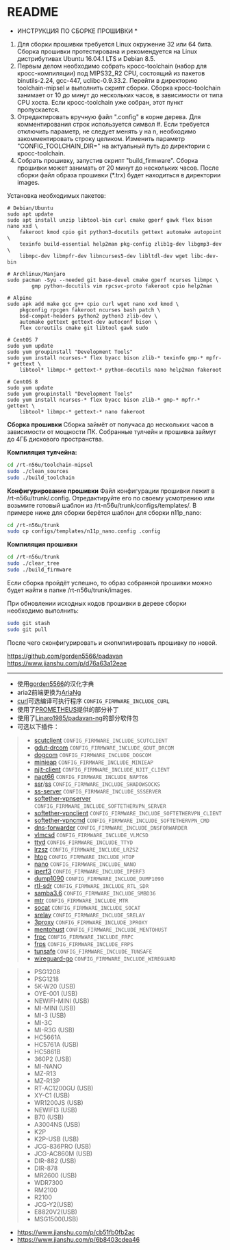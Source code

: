 
# README #
* ИНСТРУКЦИЯ ПО СБОРКЕ ПРОШИВКИ *

1) Для сборки прошивки требуется Linux окружение 32 или 64 бита. Сборка прошивки
   протестирована и рекомендуется на Linux дистрибутивах Ubuntu 16.04.1 LTS и
   Debian 8.5.
2) Первым делом необходимо собрать кросс-toolchain (набор для кросс-компиляции)
   под MIPS32_R2 CPU, состоящий из пакетов binutils-2.24, gcc-447, uclibc-0.9.33.2.
   Перейти в директорию toolchain-mipsel и выполнить скрипт сборки. Сборка
   кросс-toolchain занимает от 10 до минут до нескольких часов, в зависимости 
   от типа CPU хоста. Если кросс-toolchain уже собран, этот пункт пропускается.
3) Отредактировать вручную файл ".config" в корне дерева. Для комментирования 
   строк используется символ #. Если требуется отключить параметр, не следует 
   менять y на n, необходимо закомментировать строку целиком. Изменить параметр 
   "CONFIG_TOOLCHAIN_DIR=" на актуальный путь до директории с кросс-toolchain.
4) Собрать прошивку, запустив скрипт "build_firmware". Сборка прошивки может 
   занимать от 20 минут до нескольких часов. После сборки файл образа прошивки 
   (*.trx) будет находиться в директории images.

Установка необходимых пакетов:
```shell
# Debian/Ubuntu
sudo apt update
sudo apt install unzip libtool-bin curl cmake gperf gawk flex bison nano xxd \
	fakeroot kmod cpio git python3-docutils gettext automake autopoint \
	texinfo build-essential help2man pkg-config zlib1g-dev libgmp3-dev \
	libmpc-dev libmpfr-dev libncurses5-dev libltdl-dev wget libc-dev-bin

# Archlinux/Manjaro
sudo pacman -Syu --needed git base-devel cmake gperf ncurses libmpc \
        gmp python-docutils vim rpcsvc-proto fakeroot cpio help2man

# Alpine
sudo apk add make gcc g++ cpio curl wget nano xxd kmod \
	pkgconfig rpcgen fakeroot ncurses bash patch \
	bsd-compat-headers python2 python3 zlib-dev \
	automake gettext gettext-dev autoconf bison \
	flex coreutils cmake git libtool gawk sudo

# CentOS 7
sudo yum update
sudo yum groupinstall "Development Tools"
sudo yum install ncurses-* flex byacc bison zlib-* texinfo gmp-* mpfr-* gettext \
	libtool* libmpc-* gettext-* python-docutils nano help2man fakeroot

# CentOS 8
sudo yum update
sudo yum groupinstall "Development Tools"
sudo yum install ncurses-* flex byacc bison zlib-* gmp-* mpfr-* gettext \
	libtool* libmpc-* gettext-* nano fakeroot
```
**Сборка прошивки**
Сборка займёт от получаса до нескольких часов в зависимости от мощности ПК. Собранные тулчейн и прошивка займут до 4ГБ дискового пространства.

**Компиляция тулчейна:**
```bash
cd /rt-n56u/toolchain-mipsel
sudo ./clean_sources
sudo ./build_toolchain
```

**Конфигурирование прошивки**
Файл конфигурации прошивки лежит в /rt-n56u/trunk/.config. Отредактируйте его по своему усмотрению или возьмите готовый шаблон из /rt-n56u/trunk/configs/templates/. В примере ниже для сборки берётся шаблон для сборки n11p_nano:

```bash
cd /rt-n56u/trunk
sudo cp configs/templates/n11p_nano.config .config
```

**Компиляция прошивки**
```bash
cd /rt-n56u/trunk
sudo ./clear_tree
sudo ./build_firmware
```
Если сборка пройдёт успешно, то образ собранной прошивки можно будет найти в папке /rt-n56u/trunk/images.

При обновлении исходных кодов прошивки в дереве сборки необходимо выполнить:

```bash
sudo git stash
sudo git pull
```
После чего сконфигурировать и скопмпилировать прошивку по новой.

https://github.com/gorden5566/padavan
https://www.jianshu.com/p/d76a63a12eae

***

- 使用[gorden5566](https://github.com/gorden5566/padavan)的汉化字典
- aria2前端更换为[AriaNg](https://github.com/mayswind/AriaNg)
- [curl](https://github.com/curl/curl)可选编译可执行程序 ```CONFIG_FIRMWARE_INCLUDE_CURL```
- 使用了[PROMETHEUS](http://pm.freize.net/index.html)提供的部分补丁
- 使用了[Linaro1985/padavan-ng](https://gitlab.com/padavan-ng/padavan-ng)的部分软件包
- 可选以下插件：
>- [scutclient](https://github.com/hanwckf/scutclient) ```CONFIG_FIRMWARE_INCLUDE_SCUTCLIENT```
>- [gdut-drcom](https://github.com/chenhaowen01/gdut-drcom) ```CONFIG_FIRMWARE_INCLUDE_GDUT_DRCOM```
>- [dogcom](https://github.com/hanwckf/dogcom) ```CONFIG_FIRMWARE_INCLUDE_DOGCOM```
>- [minieap](https://github.com/hanwckf/minieap) ```CONFIG_FIRMWARE_INCLUDE_MINIEAP```
>- [njit-client](https://github.com/hanwckf/njit8021xclient) ```CONFIG_FIRMWARE_INCLUDE_NJIT_CLIENT```
>- [napt66](https://github.com/mzweilin/napt66) ```CONFIG_FIRMWARE_INCLUDE_NAPT66```
>- [ssr](https://github.com/shadowsocksr-backup/shadowsocksr-libev)/[ss](https://github.com/shadowsocks/shadowsocks-libev) ```CONFIG_FIRMWARE_INCLUDE_SHADOWSOCKS```
>- [ss-server](https://github.com/shadowsocks/shadowsocks-libev) ```CONFIG_FIRMWARE_INCLUDE_SSSERVER```
>- [softether-vpnserver](https://github.com/SoftEtherVPN/SoftEtherVPN_Stable) ```CONFIG_FIRMWARE_INCLUDE_SOFTETHERVPN_SERVER```
>- [softether-vpnclient](https://github.com/SoftEtherVPN/SoftEtherVPN_Stable) ```CONFIG_FIRMWARE_INCLUDE_SOFTETHERVPN_CLIENT```
>- [softether-vpncmd](https://github.com/SoftEtherVPN/SoftEtherVPN_Stable) ```CONFIG_FIRMWARE_INCLUDE_SOFTETHERVPN_CMD```
>- [dns-forwarder](https://github.com/aa65535/hev-dns-forwarder) ```CONFIG_FIRMWARE_INCLUDE_DNSFORWARDER```
>- [vlmcsd](https://github.com/hanwckf/vlmcsd) ```CONFIG_FIRMWARE_INCLUDE_VLMCSD```
>- [ttyd](https://github.com/tsl0922/ttyd) ```CONFIG_FIRMWARE_INCLUDE_TTYD```
>- [lrzsz](https://ohse.de/uwe/software/lrzsz.html) ```CONFIG_FIRMWARE_INCLUDE_LRZSZ```
>- [htop](https://hisham.hm/htop/releases/) ```CONFIG_FIRMWARE_INCLUDE_HTOP```
>- [nano](https://www.nano-editor.org/dist/) ```CONFIG_FIRMWARE_INCLUDE_NANO```
>- [iperf3](https://github.com/esnet/iperf) ```CONFIG_FIRMWARE_INCLUDE_IPERF3```
>- [dump1090](https://github.com/hanwckf/dump1090) ```CONFIG_FIRMWARE_INCLUDE_DUMP1090```
>- [rtl-sdr](https://github.com/osmocom/rtl-sdr) ```CONFIG_FIRMWARE_INCLUDE_RTL_SDR```
>- [samba3.6](https://gitlab.com/padavan-ng/padavan-ng/tree/master/trunk/user/samba36) ```CONFIG_FIRMWARE_INCLUDE_SMBD36```
>- [mtr](https://github.com/traviscross/mtr) ```CONFIG_FIRMWARE_INCLUDE_MTR```
>- [socat](http://www.dest-unreach.org/socat) ```CONFIG_FIRMWARE_INCLUDE_SOCAT```
>- [srelay](https://socks-relay.sourceforge.io) ```CONFIG_FIRMWARE_INCLUDE_SRELAY```
>- [3proxy](https://github.com/z3APA3A/3proxy) ```CONFIG_FIRMWARE_INCLUDE_3PROXY```
>- [mentohust](https://github.com/hanwckf/mentohust-1) ```CONFIG_FIRMWARE_INCLUDE_MENTOHUST```
>- [frpc](https://github.com/fatedier/frp) ```CONFIG_FIRMWARE_INCLUDE_FRPC```
>- [frps](https://github.com/fatedier/frp) ```CONFIG_FIRMWARE_INCLUDE_FRPS```
>- [tunsafe](https://github.com/TunSafe/TunSafe) ```CONFIG_FIRMWARE_INCLUDE_TUNSAFE```
>- [wireguard-go](https://git.zx2c4.com/wireguard-go/) ```CONFIG_FIRMWARE_INCLUDE_WIREGUARD```


>- PSG1208
>- PSG1218
>- 5K-W20 (USB)
>- OYE-001 (USB)
>- NEWIFI-MINI (USB)
>- MI-MINI (USB)
>- MI-3 (USB)
>- MI-3C
>- MI-R3G (USB)
>- HC5661A
>- HC5761A (USB)
>- HC5861B
>- 360P2 (USB)
>- MI-NANO
>- MZ-R13
>- MZ-R13P
>- RT-AC1200GU (USB)
>- XY-C1 (USB)
>- WR1200JS (USB)
>- NEWIFI3 (USB)
>- B70 (USB)
>- A3004NS (USB)
>- K2P
>- K2P-USB (USB)
>- JCG-836PRO (USB)
>- JCG-AC860M (USB)
>- DIR-882 (USB)
>- DIR-878
>- MR2600 (USB)
>- WDR7300
>- RM2100
>- R2100
>- JCG-Y2(USB)
>- E8820V2(USB)
>- MSG1500(USB)





- https://www.jianshu.com/p/cb51fb0fb2ac
- https://www.jianshu.com/p/6b8403cdea46

